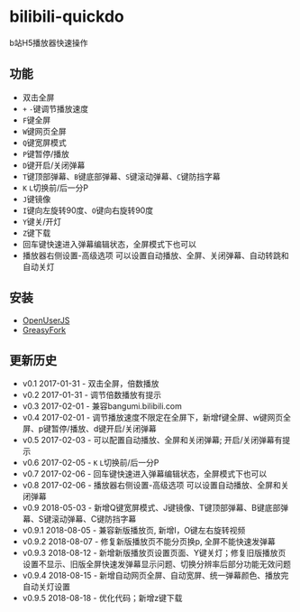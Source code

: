 # bilibili-quickdo
b站H5播放器快速操作

## 功能
- 双击全屏
- ```+``` ```-```键调节播放速度
- ```F```键全屏
- ```W```键网页全屏
- ```Q```键宽屏模式
- ```P```键暂停/播放
- ```D```键开启/关闭弹幕
- ```T```键顶部弹幕、```B```键底部弹幕、```S```键滚动弹幕、```C```键防挡字幕
- ```K``` ```L```切换前/后一分P
- ```J```键镜像
- ```I```键向左旋转90度、```O```键向右旋转90度
- ```Y```键关/开灯
- ```Z```键下载
- 回车键快速进入弹幕编辑状态，全屏模式下也可以
- 播放器右侧设置-高级选项 可以设置自动播放、全屏、关闭弹幕、自动转跳和自动关灯


## 安装
- [OpenUserJS](https://openuserjs.org/scripts/jeayu/bilibili-H5%E6%92%AD%E6%94%BE%E5%99%A8%E5%BF%AB%E6%8D%B7%E6%93%8D%E4%BD%9C)
- [GreasyFork](https://greasyfork.org/zh-CN/scripts/26939-bilibili-h5%E6%92%AD%E6%94%BE%E5%99%A8%E5%BF%AB%E6%8D%B7%E6%93%8D%E4%BD%9C)

## 更新历史
- v0.1  2017-01-31 - 双击全屏，倍数播放
- v0.2  2017-01-31 - 调节倍数播放有提示
- v0.3  2017-02-01 - 兼容bangumi.bilibili.com
- v0.4  2017-02-01 - 调节播放速度不限定在全屏下，新增f键全屏、w键网页全屏、p键暂停/播放、d键开启/关闭弹幕
- v0.5  2017-02-03 - 可以配置自动播放、全屏和关闭弹幕; 开启/关闭弹幕有提示
- v0.6  2017-02-05 - ```K``` ```L```切换前/后一分P
- v0.7  2017-02-06 - 回车键快速进入弹幕编辑状态，全屏模式下也可以
- v0.8  2017-02-06 - 播放器右侧设置-高级选项 可以设置自动播放、全屏和关闭弹幕
- v0.9  2018-05-03 - 新增Q键宽屏模式、J键镜像、T键顶部弹幕、B键底部弹幕、S键滚动弹幕、C键防挡字幕
- v0.9.1 2018-08-05 - 兼容新版播放页, 新增I，O键左右旋转视频
- v0.9.2 2018-08-07 - 修复新版播放页不能分页换p, 全屏不能快速发弹幕
- v0.9.3 2018-08-12 - 新增新版播放页设置页面、Y键关灯；修复旧版播放页设置不显示、旧版全屏快速发弹幕显示问题、切换分辨率后部分功能无效问题
- v0.9.4 2018-08-15 - 新增自动网页全屏、自动宽屏、统一弹幕颜色、播放完自动关灯设置
- v0.9.5 2018-08-18 - 优化代码；新增z键下载